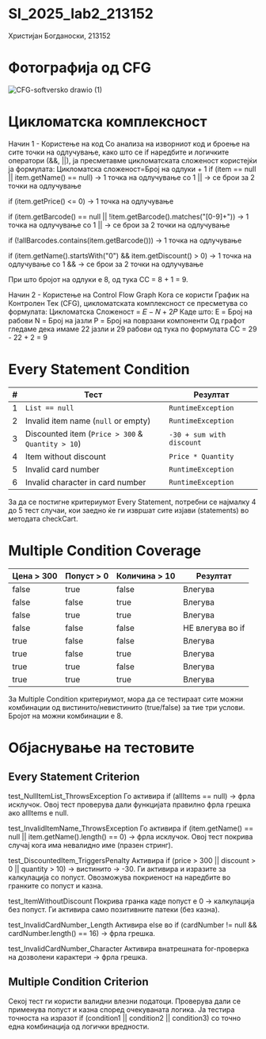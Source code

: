 # SI_2025_lab2_213152
Христијан Богданоски, 213152
# Фотографија од CFG
![CFG-softversko drawio (1)](https://github.com/user-attachments/assets/4bc7de85-1b0b-4331-a07e-53ab63d8c971)

# Цикломатска комплексност

Начин 1 - Користење на код
Со анализа на изворниот код и броење на сите точки на одлучување, како што се if наредбите и логичките оператори (&&, ||), ја пресметавме цикломатската сложеност користејќи ја формулата:
Цикломатска сложеност=Број на одлуки + 1
if (item == null || item.getName() == null) → 1 точка на одлучување со 1 || → се брои за 2 точки на одлучување

if (item.getPrice() <= 0) → 1 точка на одлучување

if (item.getBarcode() == null || !item.getBarcode().matches("[0-9]+")) → 1 точка на одлучување со 1 || → се брои за 2 точки на одлучување

if (!allBarcodes.contains(item.getBarcode())) → 1 точка на одлучување

if (item.getName().startsWith("0") && item.getDiscount() > 0) → 1 точка на одлучување со 1 && → се брои за 2 точки на одлучување

При што бројот на одлуки е 8, од тука CC = 8 + 1 = 9.

Начин 2 - Користење на Control Flow Graph
Кога се користи График на Контролен Тек (CFG), цикломатската комплексност се пресметува со формулата:
Цикломатска Сложеност = 𝐸 − 𝑁 + 2𝑃
Каде што:
E = Број на рабови
N = Број на јазли
P = Број на поврзани компоненти 
Од графот гледаме дека имаме 22 јазли и 29 рабови
од тука по формулата CC = 29 - 22 + 2 = 9

# Every Statement Condition

|  # | Тест                                              |  Резултат                 | 
| -: | ------------------------------------------------- | ------------------------- | 
|  1 | `List == null`                                    | `RuntimeException`        | 
|  2 | Invalid item name (`null` or empty)               | `RuntimeException`        | 
|  3 | Discounted item (`Price > 300` & `Quantity > 10`) | `-30 + sum with discount` | 
|  4 | Item without discount                             | `Price * Quantity`        | 
|  5 | Invalid card number                               | `RuntimeException`        | 
|  6 | Invalid character in card number                  | `RuntimeException`        | 

За да се постигне критериумот Every Statement, потребни се најмалку 4 до 5 тест случаи, кои заедно ќе ги извршат сите изјави (statements) во методата checkCart.
# Multiple Condition Coverage

| Цена > 300 | Попуст > 0 | Количина > 10 | Резултат                       |
| ---------- | ---------- | ------------- | ------------------------------ |  
| false      | true       | false         |   Влегува                      |  
| false      | false      | true          | 	Влегува                      |
| false      | true       | true          | 	Влегува                      |  
| false      | false      | false         | 	НЕ влегува во if             |  
| true       | false      | false         | 	Влегува                      |  
| true       | false      | true          | 	Влегува                      |  
| true       | true       | false         | 	Влегува                      |  
| true       | true       | true          | 	Влегува                      |

За Multiple Condition критериумот, мора да се тестираат сите можни комбинации од вистинито/невистинито (true/false) за тие три услови.
Бројот на можни комбинации е 8.


# Објаснување на тестовите
## Every Statement Criterion

test_NullItemList_ThrowsException
Го активира if (allItems == null) → фрла исклучок. Овој тест проверува дали функцијата правилно фрла грешка ако allItems е null.

test_InvalidItemName_ThrowsException
Го активира if (item.getName() == null || item.getName().length() == 0) → фрла исклучок.
Овој тест покрива случај кога има невалидно име (празен стринг).

test_DiscountedItem_TriggersPenalty
Активира if (price > 300 || discount > 0 || quantity > 10) → вистинито → -30.
Ги активира и изразите за калкулација со попуст.
Овозможува покриеност на наредбите во гранките со попуст и казна.

test_ItemWithoutDiscount
Покрива гранка каде попуст е 0 → калкулација без попуст.
Ги активира само позитивните патеки (без казна).

test_InvalidCardNumber_Length
Активира else во if (cardNumber != null && cardNumber.length() == 16) → фрла грешка.

test_InvalidCardNumber_Character
Активира внатрешната for-проверка на дозволени карактери → фрла грешка.

## Multiple Condition Criterion
Секој тест ги користи валидни влезни податоци.
Проверува дали се применува попуст и казна според очекуваната логика.
Ја тестира точноста на изразот if (condition1 || condition2 || condition3) со точно една комбинација од логички вредности.
